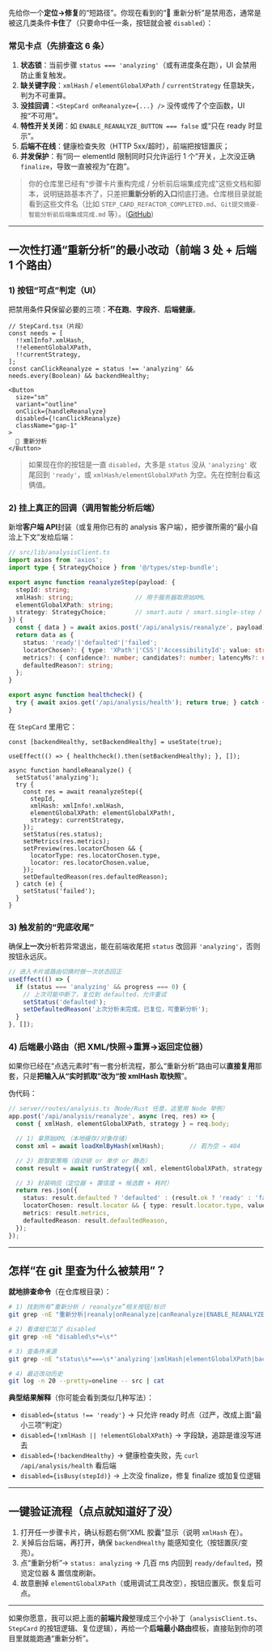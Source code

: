 先给你一个**定位→修复**的“短路径”。你现在看到的“🔄 重新分析”是禁用态，通常是被这几类条件**卡住**了（只要命中任一条，按钮就会被 `disabled`）：

### 常见卡点（先排查这 6 条）

1. **状态锁**：当前步骤 `status === 'analyzing'`（或有进度条在跑），UI 会禁用防止重复触发。
2. **缺关键字段**：`xmlHash` / `elementGlobalXPath` / `currentStrategy` 任意缺失，判为不可重算。
3. **没挂回调**：`<StepCard onReanalyze={...} />` 没传或传了个空函数，UI 按“不可用”。
4. **特性开关关闭**：如 `ENABLE_REANALYZE_BUTTON === false` 或“只在 ready 时显示”。
5. **后端不在线**：健康检查失败（HTTP 5xx/超时），前端把按钮置灰；
6. **并发保护**：有“同一 elementId 限制同时只允许运行 1 个”开关，上次没正确 `finalize`，导致一直被视为“在跑”。

> 你的仓库里已经有“步骤卡片重构完成 / 分析前后端集成完成”这些文档和脚本，说明链路基本齐了，只差把**重新分析的入口**彻底打通。仓库根目录就能看到这些文件名（比如 `STEP_CARD_REFACTOR_COMPLETED.md`、`Git提交摘要-智能分析前后端集成完成.md` 等）。([GitHub][1])

---

## 一次性打通“重新分析”的最小改动（前端 3 处 + 后端 1 个路由）

### 1) 按钮“可点”判定（UI）

把禁用条件**只**保留必要的三项：**不在跑**、**字段齐**、**后端健康**。

```tsx
// StepCard.tsx（片段）
const needs = [
  !!xmlInfo?.xmlHash,
  !!elementGlobalXPath,
  !!currentStrategy,
];
const canClickReanalyze = status !== 'analyzing' && needs.every(Boolean) && backendHealthy;

<Button
  size="sm"
  variant="outline"
  onClick={handleReanalyze}
  disabled={!canClickReanalyze}
  className="gap-1"
>
  🔄 重新分析
</Button>
```

> 如果现在你的按钮是一直 `disabled`，大多是 `status` 没从 `'analyzing'` 收尾回到 `'ready'`，或 `xmlHash/elementGlobalXPath` 为空。先在控制台看这俩值。

### 2) 挂上真正的回调（调用智能分析后端）

新增**客户端 API**封装（或复用你已有的 analysis 客户端），把步骤所需的“最小自洽上下文”发给后端：

```ts
// src/lib/analysisClient.ts
import axios from 'axios';
import type { StrategyChoice } from '@/types/step-bundle';

export async function reanalyzeStep(payload: {
  stepId: string;
  xmlHash: string;                 // 用于服务器取原始XML
  elementGlobalXPath: string;
  strategy: StrategyChoice;        // smart.auto / smart.single-step / static
}) {
  const { data } = await axios.post('/api/analysis/reanalyze', payload);
  return data as {
    status: 'ready'|'defaulted'|'failed';
    locatorChosen?: { type: 'XPath'|'CSS'|'AccessibilityId'; value: string };
    metrics?: { confidence?: number; candidates?: number; latencyMs?: number };
    defaultedReason?: string;
  };
}

export async function healthcheck() {
  try { await axios.get('/api/analysis/health'); return true; } catch { return false; }
}
```

在 `StepCard` 里用它：

```tsx
const [backendHealthy, setBackendHealthy] = useState(true);

useEffect(() => { healthcheck().then(setBackendHealthy); }, []);

async function handleReanalyze() {
  setStatus('analyzing');
  try {
    const res = await reanalyzeStep({
      stepId,
      xmlHash: xmlInfo!.xmlHash,
      elementGlobalXPath: elementGlobalXPath!,
      strategy: currentStrategy,
    });
    setStatus(res.status);
    setMetrics(res.metrics);
    setPreview(res.locatorChosen && {
      locatorType: res.locatorChosen.type,
      locator: res.locatorChosen.value,
    });
    setDefaultedReason(res.defaultedReason);
  } catch (e) {
    setStatus('failed');
  }
}
```

### 3) 触发前的“兜底收尾”

确保**上一次**分析若异常退出，能在前端收尾把 `status` 改回非 `'analyzing'`，否则按钮永远灰。

```ts
// 进入卡片或路由切换时做一次状态回正
useEffect(() => {
  if (status === 'analyzing' && progress === 0) {
    // 上次可能中断了，复位到 defaulted，允许重试
    setStatus('defaulted');
    setDefaultedReason('上次分析未完成，已复位，可重新分析');
  }
}, []);
```

### 4) 后端最小路由（把 XML/快照→重算→返回定位器）

如果你已经在“点选元素时”有一套分析流程，那么“重新分析”路由可以**直接复用**那套，只是**把输入从“实时抓取”改为“按 xmlHash 取快照**”。

伪代码：

```ts
// server/routes/analysis.ts（Node/Rust 任意，这里用 Node 举例）
app.post('/api/analysis/reanalyze', async (req, res) => {
  const { xmlHash, elementGlobalXPath, strategy } = req.body;

  // 1) 拿原始XML（本地缓存/对象存储）
  const xml = await loadXmlByHash(xmlHash);       // 若为空 → 404

  // 2) 跑智能策略（自动链 or 单步 or 静态）
  const result = await runStrategy({ xml, elementGlobalXPath, strategy });

  // 3) 封装响应（定位器 + 置信度 + 候选数 + 耗时）
  return res.json({
    status: result.defaulted ? 'defaulted' : (result.ok ? 'ready' : 'failed'),
    locatorChosen: result.locator && { type: result.locator.type, value: result.locator.value },
    metrics: result.metrics,
    defaultedReason: result.defaultedReason,
  });
});
```

---

## 怎样“在 git 里查为什么被禁用”？

**就地排查命令**（在仓库根目录）：

```bash
# 1) 找到所有“重新分析 / reanalyze”相关按钮/标识
git grep -nE "重新分析|reanaly|onReanalyze|canReanalyze|ENABLE_REANALYZE"

# 2) 看谁给它加了 disabled
git grep -nE "disabled\s*=\s*"

# 3) 查条件来源
git grep -nE "status\s*===\s*'analyzing'|xmlHash|elementGlobalXPath|backendHealthy"

# 4) 最近改动历史
git log -n 20 --pretty=oneline -- src | cat
```

**典型结果解释**（你可能会看到类似几种写法）：

* `disabled={status !== 'ready'}` → 只允许 ready 时点（过严，改成上面“最小三项”判定）
* `disabled={!xmlHash || !elementGlobalXPath}` → 字段缺，追踪是谁没写进去
* `disabled={!backendHealthy}` → 健康检查失败，先 `curl /api/analysis/health` 看后端
* `disabled={isBusy(stepId)}` → 上次没 finalize，修复 finalize 或加复位逻辑

---

## 一键验证流程（点点就知道好了没）

1. 打开任一步骤卡片，确认标题右侧“XML 胶囊”显示（说明 `xmlHash` 在）。
2. 关掉后台后端，再打开，确保 `backendHealthy` 能感知变化（按钮置灰/变亮）。
3. 点“重新分析”→ `status: analyzing` → 几百 ms 内回到 `ready/defaulted`，预览定位器 & 置信度刷新。
4. 故意删掉 `elementGlobalXPath`（或用调试工具改空），按钮应置灰。恢复后可点。

---

如果你愿意，我可以把上面的**前端片段**整理成三个小补丁（`analysisClient.ts`、`StepCard` 的按钮逻辑、复位逻辑），再给一个**后端最小路由**模板，直接贴到你的项目里就能跑通“重新分析”。

[1]: https://github.com/ElonQian1/marketing-automation-desktop "GitHub - ElonQian1/marketing-automation-desktop: 通用营销自动化工具"
